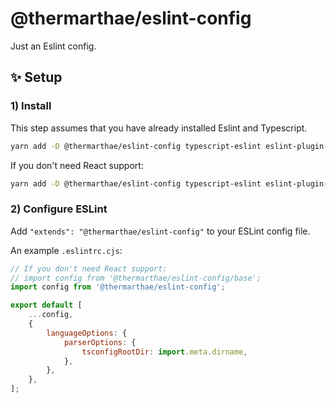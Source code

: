 # @thermarthae/eslint-config

Just an Eslint config.

## ✨ Setup

### 1) Install

This step assumes that you have already installed Eslint and Typescript.

```bash
yarn add -D @thermarthae/eslint-config typescript-eslint eslint-plugin-simple-import-sort @stylistic/eslint-plugin eslint-plugin-react eslint-plugin-react-hooks eslint-plugin-jsx-a11y
```

If you don't need React support:

```bash
yarn add -D @thermarthae/eslint-config typescript-eslint eslint-plugin-simple-import-sort @stylistic/eslint-plugin
```

### 2) Configure ESLint

Add `"extends": "@thermarthae/eslint-config"` to your ESLint config file.

An example `.eslintrc.cjs`:

```js
// If you don't need React support:
// import config from '@thermarthae/eslint-config/base';
import config from '@thermarthae/eslint-config';

export default [
	...config,
	{
		languageOptions: {
			parserOptions: {
				tsconfigRootDir: import.meta.dirname,
			},
		},
	},
];
```
